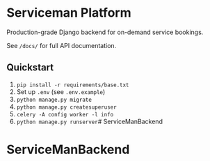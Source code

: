 # Serviceman Platform

Production-grade Django backend for on-demand service bookings.

See `/docs/` for full API documentation.

## Quickstart

1. `pip install -r requirements/base.txt`
2. Set up `.env` (see `.env.example`)
3. `python manage.py migrate`
4. `python manage.py createsuperuser`
5. `celery -A config worker -l info`
6. `python manage.py runserver`# ServiceManBackend
# ServiceManBackend
